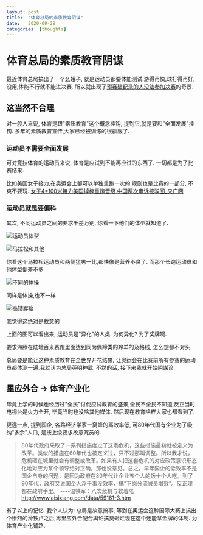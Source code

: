 ```yaml
---
layout: post
title:  "体育总局的素质教育阴谋"
date:   2020-09-28
categories: [thoughts]
---
```


# 体育总局的素质教育阴谋

最近体育总局搞出了一个幺蛾子, 就是运动员都要体能测试.游得再快,球打得再好,没用,体能不行就不能进决赛. 
所以就出现了[预赛破纪录的人没法参加决赛](https://new.qq.com/omn/20200927/20200927A04MUX00.html)的奇景.

## 这当然不合理

对一般人来说, 体育是跟"素质教育"这个概念挂钩, 提到它,就是要和"全面发展"挂钩. 多年的素质教育宣传,大家已经被训练的很驯服了.

### 运动员不需要全面发展

可对竞技体育的运动员来说, 体育是应试到不能再应试的东西了. 一切都是为了比赛结果.

比如美国女子接力,在奥运会上都可以单独重跑一次的.规则也是比赛的一部分, 不爽不要玩.
[女子4*100米接力美国掉棒重跑晋级 中国两次申诉被驳回_央广网](http://china.cnr.cn/qqhygbw/20160819/t20160819_523033079.shtml)

### 运动员就是要偏科

其次, 不同运动员之间的要求千差万别. 你看一下他们的体型就知道了.

![运动员体型](https://s9.rr.itc.cn/r/wapChange/20176_16_16/a5js1d3967651709544.jpg)

![马拉松和其他](http://www.sinaimg.cn/dy/slidenews/2_img/2013_46/730_1118566_117771.jpg)

你看这个马拉松运动员和两侧猛男一比,都快像是营养不良了. 而那个长跑运动员和他体型倒差不多

![不同的体操](http://www.sinaimg.cn/dy/slidenews/2_img/2013_46/730_1118568_687470.jpg)

同样是体操,也不一样

![高矮胖瘦](http://www.sinaimg.cn/dy/slidenews/2_img/2013_46/730_1118572_638735.jpg)

我觉得这绝对是故意的

上面的图可以看出来, 运动员是"异化"的人类. 为何异化? 为了奖牌啊.

要求海豚在陆地百米赛跑里面达到同为偶蹄类的羚羊的及格线, 怎么想都不对头.  

总局要是能让这种素质教育在全世界开花结果, 让奥运会在比赛前所有参赛的运动员都体测一遍.我就认为总局英明神武.
不然的话, 接下来我就开始阴谋论.

## 里应外合  -> 体育产业化

毕竟上学的时候也经历过"全民"讨伐应试教育的盛景,全民不全民不知道,反正当时电视台是火力全开, 毕竟当时也没啥其他媒体. 
然后现在教育啥样大家也都看到了.

更远一点, 提到国企, 各路经济学家一窝蜂的骂效率低, 可80年代国有企业为了吸纳"多余"人口, 是按上级要求故意冗员的.

>80年代政府采取了一系列措施度过了这场危机，这些措施最初就被定义为改革。类似的措施在60年代也被定义过，只不过那叫调整。所以我才说，危机砸在城里就会有调整或改革。如果有人把这套危机的对应政策意识形态化地对应为某个领导绝对正确，那也没意见。总之，早年国企的低效率不是国企自身的问题，是因为政府在80年代让企业五个人的饭十个人吃。到了90年代，政府又说国企人浮于事没效率，搞"下岗分流减员增效"。反正理都在政府手里。 ----温铁军：八次危机与软着陆
>http://www.aisixiang.com/data/59161-3.htm

有了以上的记忆.  我个人认为:
总局是故意搞事, 等到在奥运会这种国际大赛上搞出个惨烈的滑铁卢之后,再里应外合配合舆论搞臭砸烂现在这个还能拿金牌的体制. 为体育产业化铺路.